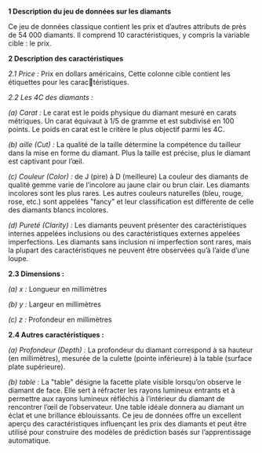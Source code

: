 **1 Description du jeu de données sur les diamants**

Ce jeu de données classique contient les prix et d’autres attributs de près de 54 000 diamants. Il
comprend 10 caractéristiques, y compris la variable cible : le prix.

**2 Description des caractéristiques**

*2.1 Price :* Prix en dollars américains, Cette colonne cible contient les étiquettes pour les caractéristiques.

*2.2 Les 4C des diamants :*

*(a) Carat :* Le carat est le poids physique du diamant mesuré en carats métriques. Un carat
équivaut à 1/5 de gramme et est subdivisé en 100 points. Le poids en carat est le critère le plus
objectif parmi les 4C.

*(b) aille (Cut) :* La qualité de la taille détermine la compétence du tailleur dans la mise en forme
du diamant. Plus la taille est précise, plus le diamant est captivant pour l’œil.

*(c) Couleur (Color) :* de J (pire) à D (meilleure) La couleur des diamants de qualité gemme
varie de l’incolore au jaune clair ou brun clair. Les diamants incolores sont les plus rares. Les
autres couleurs naturelles (bleu, rouge, rose, etc.) sont appelées "fancy" et leur classification
est différente de celle des diamants blancs incolores.

*(d) Pureté (Clarity) :* Les diamants peuvent présenter des caractéristiques internes appelées
inclusions ou des caractéristiques externes appelées imperfections. Les diamants sans inclusion
ni imperfection sont rares, mais la plupart des caractéristiques ne peuvent être observées qu’à
l’aide d’une loupe.
          
**2.3 Dimensions :**

*(a) x :* Longueur en millimètres

*(b) y :* Largeur en millimètres

*(c) z :* Profondeur en millimètres

**2.4 Autres caractéristiques :**

*(a) Profondeur (Depth) :* La profondeur du diamant correspond à sa hauteur (en millimètres),
mesurée de la culette (pointe inférieure) à la table (surface plate supérieure).

*(b) table :* La "table" désigne la facette plate visible lorsqu’on observe le diamant de face. Elle
sert à réfracter les rayons lumineux entrants et à permettre aux rayons lumineux réfléchis à
l’intérieur du diamant de rencontrer l’œil de l’observateur. Une table idéale donnera au diamant
un éclat et une brillance éblouissants.
Ce jeu de données offre un excellent aperçu des caractéristiques influençant les prix des diamants et peut
être utilisé pour construire des modèles de prédiction basés sur l’apprentissage automatique.
